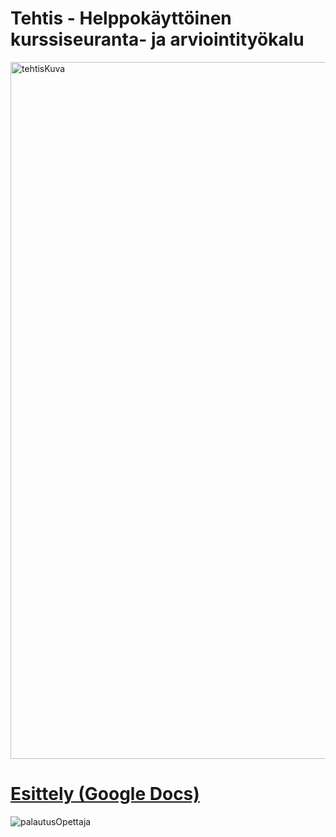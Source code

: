 # Tehtis - Helppokäyttöinen kurssiseuranta- ja arviointityökalu

<img width="1115" alt="tehtisKuva" src="https://github.com/user-attachments/assets/4f2e7da4-aeae-4d0f-8602-d4a92809fdbc" />

# [Esittely (Google Docs)](https://docs.google.com/presentation/d/1ACp9ww-HuRVhfQZNqj_Yfmc7Zyun5GOq4Aj1W9ulikI/edit?usp=sharing)

![palautusOpettaja](https://github.com/user-attachments/assets/d1f1a95c-187b-45a1-86bc-dcd5b32f2189)
